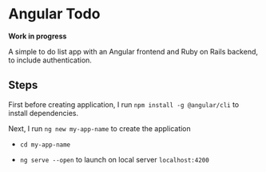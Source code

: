 # Angular Todo

**Work in progress**

A simple to do list app with an Angular frontend and Ruby on Rails backend, to include authentication.

## Steps

First before creating application, I run `npm install -g @angular/cli` to install dependencies.

Next, I run `ng new my-app-name` to create the application

  - `cd my-app-name`

  - `ng serve --open` to launch on local server `localhost:4200`
